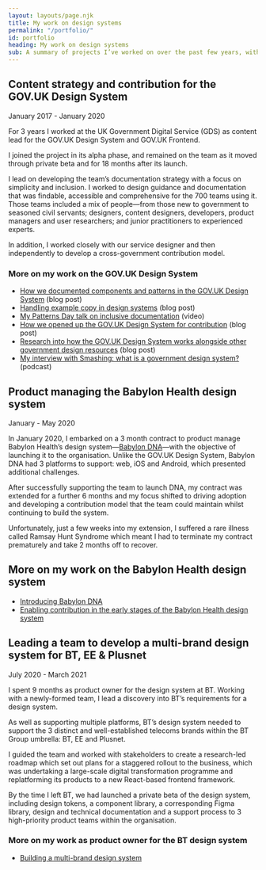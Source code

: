 ```yaml
---
layout: layouts/page.njk
title: My work on design systems
permalink: "/portfolio/"
id: portfolio
heading: My work on design systems
sub: A summary of projects I’ve worked on over the past few years, with links to find out more about them.
---
```


## Content strategy and contribution for the GOV.UK Design System

January 2017 - January 2020

For 3 years I worked at the UK Government Digital Service (GDS) as content lead for the GOV.UK Design System and GOV.UK Frontend.

I joined the project in its alpha phase, and remained on the team as it moved through private beta and for 18 months after its launch. 

I lead on developing the team’s documentation strategy with a focus on simplicity and inclusion. I worked to design guidance and documentation that was findable, accessible and comprehensive for the 700 teams using it. Those teams included a mix of people—from those new to government to seasoned civil servants; designers, content designers, developers, product managers and user researchers; and junior practitioners to experienced experts. 

In addition, I worked closely with our service designer and then independently to develop a cross-government contribution model.

### More on my work on the GOV.UK Design System

- [How we documented components and patterns in the GOV.UK Design System](https://designnotes.blog.gov.uk/2018/11/05/how-we-document-components-and-patterns-in-the-gov-uk-design-system/) (blog post)
- [Handling example copy in design systems](/articles/example-copy-in-design-systems/) (blog post)
- [My Patterns Day talk on inclusive documentation](https://vimeo.com/345902920) (video)
- [How we opened up the GOV.UK Design System for contribution](https://designnotes.blog.gov.uk/2018/09/26/opening-up-the-gov-uk-design-system-for-contributions/) (blog post)
- [Research into how the GOV.UK Design System works alongside other government design resources](https://designnotes.blog.gov.uk/2019/02/14/how-the-gov-uk-design-system-can-work-alongside-other-government-design-resources/) (blog post)
- [My interview with Smashing: what is a government design system?](https://www.smashingmagazine.com/2020/01/smashing-podcast-episode-7/) (podcast)

## Product managing the Babylon Health design system

January - May 2020

In January 2020, I embarked on a 3 month contract to product manage Babylon Health’s design system—[Babylon DNA](https://dna.babylonhealth.com/ )—with the objective of launching it to the organisation. Unlike the GOV.UK Design System, Babylon DNA had 3 platforms to support: web, iOS and Android, which presented additional challenges. 

After successfully supporting the team to launch DNA, my contract was extended for a further 6 months and my focus shifted to driving adoption and developing a contribution model that the team could maintain whilst continuing to build the system.

Unfortunately, just a few weeks into my extension, I suffered a rare illness called Ramsay Hunt Syndrome which meant I had to terminate my contract prematurely and take 2 months off to recover. 

## More on my work on the Babylon Health design system

- [Introducing Babylon DNA](https://dna.babylonhealth.com/introducing-babylon-dna)
- [Enabling contribution in the early stages of the Babylon Health design system](https://amyhupe.co.uk/articles/enabling-contribution-in-the-early-stages-of-the-babylon-design-system/)

## Leading a team to develop a multi-brand design system for BT, EE & Plusnet

July 2020 - March 2021

I spent 9 months as product owner for the design system at BT. Working with a newly-formed team, I lead a discovery into BT’s requirements for a design system.

As well as supporting multiple platforms, BT’s design system needed to support the 3 distinct and well-established telecoms brands within the BT Group umbrella: BT, EE and Plusnet. 

I guided the team and worked with stakeholders to create a research-led roadmap which set out plans for a staggered rollout to the business, which was undertaking a large-scale digital transformation programme and replatforming its products to a new React-based frontend framework.

By the time I left BT, we had launched a private beta of the design system, including design tokens, a component library, a corresponding Figma library, design and technical documentation and a support process to 3 high-priority product teams within the organisation. 

### More on my work as product owner for the BT design system

- [Building a multi-brand design system](https://medium.com/bts-design-team/building-a-multi-brand-design-system-79469d425bf3) 

